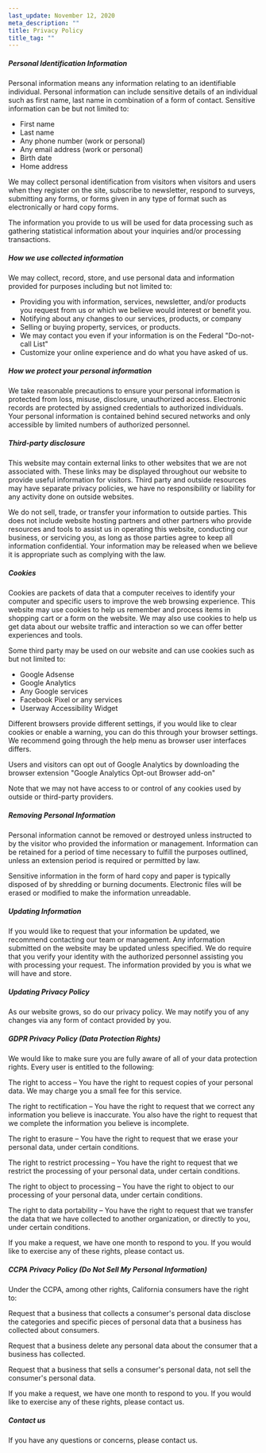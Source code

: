 ```yaml
---
last_update: November 12, 2020
meta_description: ""
title: Privacy Policy
title_tag: ""
---
```

##### Personal Identification Information

Personal information means any information relating to an identifiable individual. Personal information can include sensitive details of an individual such as first name, last name in combination of a form of contact. Sensitive information can be but not limited to:

* First name
* Last name
* Any phone number (work or personal)
* Any email address (work or personal)
* Birth date
* Home address

We may collect personal identification from visitors when visitors and users when they register on the site, subscribe to newsletter, respond to surveys, submitting any forms, or forms given in any type of format such as electronically or hard copy forms.

The information you provide to us will be used for data processing such as gathering statistical information about your inquiries and/or processing transactions.

##### How we use collected information

We may collect, record, store, and use personal data and information provided for purposes including but not limited to:

* Providing you with information, services, newsletter, and/or products you request from us or which we believe would interest or benefit you.
* Notifying about any changes to our services, products, or company
* Selling or buying property, services, or products.
* We may contact you even if your information is on the Federal "Do-not-call List"
* Customize your online experience and do what you have asked of us.

##### How we protect your personal information

We take reasonable precautions to ensure your personal information is protected from loss, misuse, disclosure, unauthorized access. Electronic records are protected by assigned credentials to authorized individuals. Your personal information is contained behind secured networks and only accessible by limited numbers of authorized personnel.

##### Third-party disclosure

This website may contain external links to other websites that we are not associated with. These links may be displayed throughout our website to provide useful information for visitors. Third party and outside resources may have separate privacy policies, we have no responsibility or liability for any activity done on outside websites.

We do not sell, trade, or transfer your information to outside parties. This does not include website hosting partners and other partners who provide resources and tools to assist us in operating this website, conducting our business, or servicing you, as long as those parties agree to keep all information confidential. Your information may be released when we believe it is appropriate such as complying with the law.

##### Cookies

Cookies are packets of data that a computer receives to identify your computer and specific users to improve the web browsing experience. This website may use cookies to help us remember and process items in shopping cart or a form on the website. We may also use cookies to help us get data about our website traffic and interaction so we can offer better experiences and tools.

Some third party may be used on our website and can use cookies such as but not limited to:

* Google Adsense
* Google Analytics
* Any Google services
* Facebook Pixel or any services
* Userway Accessibility Widget

Different browsers provide different settings, if you would like to clear cookies or enable a warning, you can do this through your browser settings. We recommend going through the help menu as browser user interfaces differs.

Users and visitors can opt out of Google Analytics by downloading the browser extension "Google Analytics Opt-out Browser add-on"

Note that we may not have access to or control of any cookies used by outside or third-party providers.

##### Removing Personal Information

Personal information cannot be removed or destroyed unless instructed to by the visitor who provided the information or management. Information can be retained for a period of time necessary to fulfill the purposes outlined, unless an extension period is required or permitted by law.

Sensitive information in the form of hard copy and paper is typically disposed of by shredding or burning documents. Electronic files will be erased or modified to make the information unreadable.

##### Updating Information

If you would like to request that your information be updated, we recommend contacting our team or management. Any information submitted on the website may be updated unless specified. We do require that you verify your identity with the authorized personnel assisting you with processing your request. The information provided by you is what we will have and store.

##### Updating Privacy Policy

As our website grows, so do our privacy policy. We may notify you of any changes via any form of contact provided by you.

##### GDPR Privacy Policy (Data Protection Rights)

We would like to make sure you are fully aware of all of your data protection rights. Every user is entitled to the following:

The right to access – You have the right to request copies of your personal data. We may charge you a small fee for this service.

The right to rectification – You have the right to request that we correct any information you believe is inaccurate. You also have the right to request that we complete the information you believe is incomplete.

The right to erasure – You have the right to request that we erase your personal data, under certain conditions.

The right to restrict processing – You have the right to request that we restrict the processing of your personal data, under certain conditions.

The right to object to processing – You have the right to object to our processing of your personal data, under certain conditions.

The right to data portability – You have the right to request that we transfer the data that we have collected to another organization, or directly to you, under certain conditions.

If you make a request, we have one month to respond to you. If you would like to exercise any of these rights, please contact us.

##### CCPA Privacy Policy (Do Not Sell My Personal Information)

Under the CCPA, among other rights, California consumers have the right to:

Request that a business that collects a consumer's personal data disclose the categories and specific pieces of personal data that a business has collected about consumers.

Request that a business delete any personal data about the consumer that a business has collected.

Request that a business that sells a consumer's personal data, not sell the consumer's personal data.

If you make a request, we have one month to respond to you. If you would like to exercise any of these rights, please contact us.

##### Contact us

If you have any questions or concerns, please contact us.